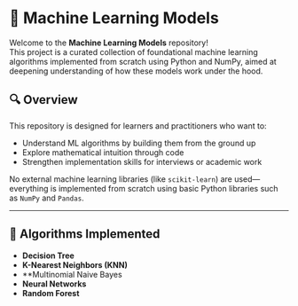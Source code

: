 # 🧠 Machine Learning Models

Welcome to the **Machine Learning Models** repository!  
This project is a curated collection of foundational machine learning algorithms implemented from scratch using Python and NumPy, aimed at deepening understanding of how these models work under the hood.


## 🔍 Overview

This repository is designed for learners and practitioners who want to:

- Understand ML algorithms by building them from the ground up
- Explore mathematical intuition through code
- Strengthen implementation skills for interviews or academic work

No external machine learning libraries (like `scikit-learn`) are used—everything is implemented from scratch using basic Python libraries such as `NumPy` and `Pandas`.

---

## 🧮 Algorithms Implemented

- **Decision Tree**
- **K-Nearest Neighbors (KNN)**
- **Multinomial Naive Bayes
- **Neural Networks**
- **Random Forest**





